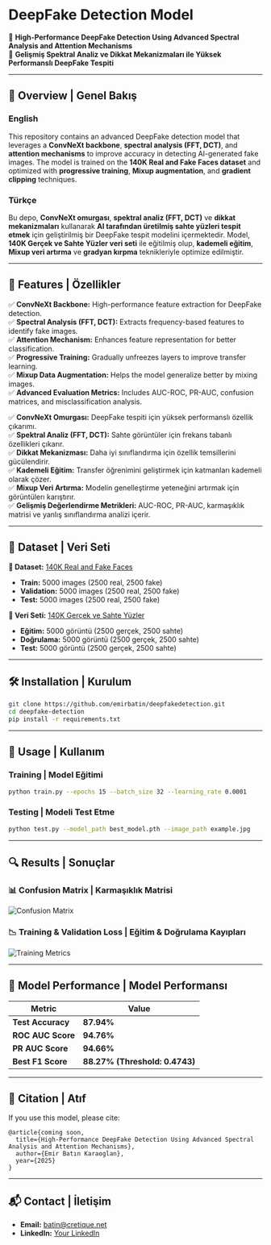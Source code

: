 # **DeepFake Detection Model**

📌 **High-Performance DeepFake Detection Using Advanced Spectral Analysis and Attention Mechanisms**  
📌 **Gelişmiş Spektral Analiz ve Dikkat Mekanizmaları ile Yüksek Performanslı DeepFake Tespiti**  

---

## **📖 Overview | Genel Bakış**
### **English**  
This repository contains an advanced DeepFake detection model that leverages a **ConvNeXt backbone**, **spectral analysis (FFT, DCT)**, and **attention mechanisms** to improve accuracy in detecting AI-generated fake images. The model is trained on the **140K Real and Fake Faces dataset** and optimized with **progressive training**, **Mixup augmentation**, and **gradient clipping** techniques.

### **Türkçe**  
Bu depo, **ConvNeXt omurgası**, **spektral analiz (FFT, DCT)** ve **dikkat mekanizmaları** kullanarak **AI tarafından üretilmiş sahte yüzleri tespit etmek** için geliştirilmiş bir DeepFake tespit modelini içermektedir. Model, **140K Gerçek ve Sahte Yüzler veri seti** ile eğitilmiş olup, **kademeli eğitim**, **Mixup veri artırma** ve **gradyan kırpma** teknikleriyle optimize edilmiştir.

---

## **🚀 Features | Özellikler**
✅ **ConvNeXt Backbone:** High-performance feature extraction for DeepFake detection.  
✅ **Spectral Analysis (FFT, DCT):** Extracts frequency-based features to identify fake images.  
✅ **Attention Mechanism:** Enhances feature representation for better classification.  
✅ **Progressive Training:** Gradually unfreezes layers to improve transfer learning.  
✅ **Mixup Data Augmentation:** Helps the model generalize better by mixing images.  
✅ **Advanced Evaluation Metrics:** Includes AUC-ROC, PR-AUC, confusion matrices, and misclassification analysis.  

✅ **ConvNeXt Omurgası:** DeepFake tespiti için yüksek performanslı özellik çıkarımı.  
✅ **Spektral Analiz (FFT, DCT):** Sahte görüntüler için frekans tabanlı özellikleri çıkarır.  
✅ **Dikkat Mekanizması:** Daha iyi sınıflandırma için özellik temsillerini gücülendirir.  
✅ **Kademeli Eğitim:** Transfer öğrenimini geliştirmek için katmanları kademeli olarak çözer.  
✅ **Mixup Veri Artırma:** Modelin genelleştirme yeteneğini artırmak için görüntülerı karıştırır.  
✅ **Gelişmiş Değerlendirme Metrikleri:** AUC-ROC, PR-AUC, karmaşıklık matrisi ve yanlış sınıflandırma analizi içerir.  

---

## **📂 Dataset | Veri Seti**
**📌 Dataset:** [140K Real and Fake Faces]([https://www.kaggle.com/datasets/x/140k-real-and-fake-faces](https://www.kaggle.com/datasets/xhlulu/140k-real-and-fake-faces))  
- **Train:** 5000 images (2500 real, 2500 fake)  
- **Validation:** 5000 images (2500 real, 2500 fake)  
- **Test:** 5000 images (2500 real, 2500 fake)  

**📌 Veri Seti:** [140K Gerçek ve Sahte Yüzler]([https://www.kaggle.com/datasets/x/140k-real-and-fake-faces](https://www.kaggle.com/datasets/xhlulu/140k-real-and-fake-faces))  
- **Eğitim:** 5000 görüntü (2500 gerçek, 2500 sahte)  
- **Doğrulama:** 5000 görüntü (2500 gerçek, 2500 sahte)  
- **Test:** 5000 görüntü (2500 gerçek, 2500 sahte)  

---

## **🛠 Installation | Kurulum**
```bash
git clone https://github.com/emirbatin/deepfakedetection.git
cd deepfake-detection
pip install -r requirements.txt
```

---

## **🚀 Usage | Kullanım**
### **Training | Model Eğitimi**
```bash
python train.py --epochs 15 --batch_size 32 --learning_rate 0.0001
```

### **Testing | Modeli Test Etme**
```bash
python test.py --model_path best_model.pth --image_path example.jpg
```

---

## **🔍 Results | Sonuçlar**
### **📊 Confusion Matrix | Karmaşıklık Matrisi**
![Confusion Matrix](confusion_matrix.png)

### **📉 Training & Validation Loss | Eğitim & Doğrulama Kayıpları**
![Training Metrics](training_metrics.png)

---

## **📑 Model Performance | Model Performansı**
| Metric | Value |
|--------|------|
| **Test Accuracy** | **87.94%** |
| **ROC AUC Score** | **94.76%** |
| **PR AUC Score** | **94.66%** |
| **Best F1 Score** | **88.27% (Threshold: 0.4743)** |

---

## **📜 Citation | Atıf**
If you use this model, please cite:
```
@article{coming soon,
  title={High-Performance DeepFake Detection Using Advanced Spectral Analysis and Attention Mechanisms},
  author={Emir Batın Karaoglan},
  year={2025}
}
```

---

## **📬 Contact | İletişim** 
- **Email:** batin@cretique.net
- **LinkedIn:** [Your LinkedIn](https://linkedin.com/in/emirbatin)  

